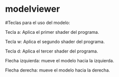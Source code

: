 # modelviewer

#Teclas para el uso del modelo:

Tecla a: Aplica el primer shader del programa.

Tecla w: Aplica el segundo shader del programa.

Tecla d: Aplica el tercer shader del programa.

Flecha izquierda: mueve el modelo hacia la izquierda.

Flecha derecha: mueve el modelo hacia la derecha.
